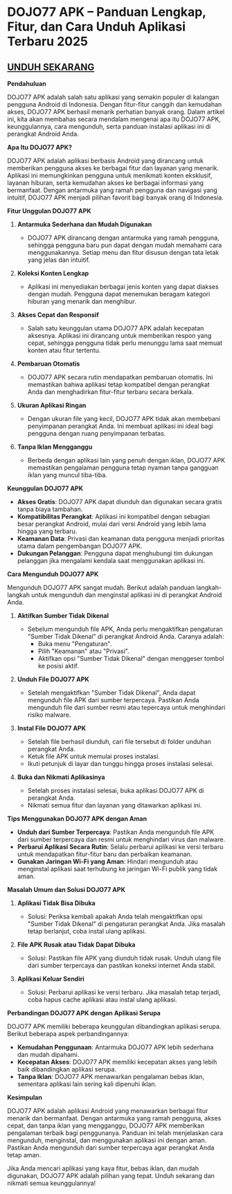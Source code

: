 # DOJO77 APK – Panduan Lengkap, Fitur, dan Cara Unduh Aplikasi Terbaru 2025

## [UNDUH SEKARANG](https://bom.so/WDTpOk)

**Pendahuluan**


DOJO77 APK adalah salah satu aplikasi yang semakin populer di kalangan pengguna Android di Indonesia. Dengan fitur-fitur canggih dan kemudahan akses, DOJO77 APK berhasil menarik perhatian banyak orang. Dalam artikel ini, kita akan membahas secara mendalam mengenai apa itu DOJO77 APK, keunggulannya, cara mengunduh, serta panduan instalasi aplikasi ini di perangkat Android Anda.

**Apa Itu DOJO77 APK?**

DOJO77 APK adalah aplikasi berbasis Android yang dirancang untuk memberikan pengguna akses ke berbagai fitur dan layanan yang menarik. Aplikasi ini memungkinkan pengguna untuk menikmati konten eksklusif, layanan hiburan, serta kemudahan akses ke berbagai informasi yang bermanfaat. Dengan antarmuka yang ramah pengguna dan navigasi yang intuitif, DOJO77 APK menjadi pilihan favorit bagi banyak orang di Indonesia.

**Fitur Unggulan DOJO77 APK**

1. **Antarmuka Sederhana dan Mudah Digunakan**
   - DOJO77 APK dirancang dengan antarmuka yang ramah pengguna, sehingga pengguna baru pun dapat dengan mudah memahami cara menggunakannya. Setiap menu dan fitur disusun dengan tata letak yang jelas dan intuitif.

2. **Koleksi Konten Lengkap**
   - Aplikasi ini menyediakan berbagai jenis konten yang dapat diakses dengan mudah. Pengguna dapat menemukan beragam kategori hiburan yang menarik dan menghibur.

3. **Akses Cepat dan Responsif**
   - Salah satu keunggulan utama DOJO77 APK adalah kecepatan aksesnya. Aplikasi ini dirancang untuk memberikan respon yang cepat, sehingga pengguna tidak perlu menunggu lama saat memuat konten atau fitur tertentu.

4. **Pembaruan Otomatis**
   - DOJO77 APK secara rutin mendapatkan pembaruan otomatis. Ini memastikan bahwa aplikasi tetap kompatibel dengan perangkat Anda dan menghadirkan fitur-fitur terbaru secara berkala.

5. **Ukuran Aplikasi Ringan**
   - Dengan ukuran file yang kecil, DOJO77 APK tidak akan membebani penyimpanan perangkat Anda. Ini membuat aplikasi ini ideal bagi pengguna dengan ruang penyimpanan terbatas.

6. **Tanpa Iklan Mengganggu**
   - Berbeda dengan aplikasi lain yang penuh dengan iklan, DOJO77 APK memastikan pengalaman pengguna tetap nyaman tanpa gangguan iklan yang muncul tiba-tiba.

**Keunggulan DOJO77 APK**

- **Akses Gratis**: DOJO77 APK dapat diunduh dan digunakan secara gratis tanpa biaya tambahan.
- **Kompatibilitas Perangkat**: Aplikasi ini kompatibel dengan sebagian besar perangkat Android, mulai dari versi Android yang lebih lama hingga yang terbaru.
- **Keamanan Data**: Privasi dan keamanan data pengguna menjadi prioritas utama dalam pengembangan DOJO77 APK.
- **Dukungan Pelanggan**: Pengguna dapat menghubungi tim dukungan pelanggan jika mengalami kendala saat menggunakan aplikasi ini.

**Cara Mengunduh DOJO77 APK**

Mengunduh DOJO77 APK sangat mudah. Berikut adalah panduan langkah-langkah untuk mengunduh dan menginstal aplikasi ini di perangkat Android Anda.

1. **Aktifkan Sumber Tidak Dikenal**
   - Sebelum mengunduh file APK, Anda perlu mengaktifkan pengaturan "Sumber Tidak Dikenal" di perangkat Android Anda. Caranya adalah:
     - Buka menu "Pengaturan".
     - Pilih "Keamanan" atau "Privasi".
     - Aktifkan opsi "Sumber Tidak Dikenal" dengan menggeser tombol ke posisi aktif.

2. **Unduh File DOJO77 APK**
   - Setelah mengaktifkan "Sumber Tidak Dikenal", Anda dapat mengunduh file APK dari sumber terpercaya. Pastikan Anda mengunduh file dari sumber resmi atau tepercaya untuk menghindari risiko malware.

3. **Instal File DOJO77 APK**
   - Setelah file berhasil diunduh, cari file tersebut di folder unduhan perangkat Anda.
   - Ketuk file APK untuk memulai proses instalasi.
   - Ikuti petunjuk di layar dan tunggu hingga proses instalasi selesai.

4. **Buka dan Nikmati Aplikasinya**
   - Setelah proses instalasi selesai, buka aplikasi DOJO77 APK di perangkat Anda.
   - Nikmati semua fitur dan layanan yang ditawarkan aplikasi ini.

**Tips Menggunakan DOJO77 APK dengan Aman**

- **Unduh dari Sumber Terpercaya**: Pastikan Anda mengunduh file APK dari sumber terpercaya dan resmi untuk menghindari virus dan malware.
- **Perbarui Aplikasi Secara Rutin**: Selalu perbarui aplikasi ke versi terbaru untuk mendapatkan fitur-fitur baru dan perbaikan keamanan.
- **Gunakan Jaringan Wi-Fi yang Aman**: Hindari mengunduh atau menginstal aplikasi saat terhubung ke jaringan Wi-Fi publik yang tidak aman.

**Masalah Umum dan Solusi DOJO77 APK**

1. **Aplikasi Tidak Bisa Dibuka**
   - Solusi: Periksa kembali apakah Anda telah mengaktifkan opsi "Sumber Tidak Dikenal" di pengaturan perangkat Anda. Jika masalah tetap berlanjut, coba instal ulang aplikasi.

2. **File APK Rusak atau Tidak Dapat Dibuka**
   - Solusi: Pastikan file APK yang diunduh tidak rusak. Unduh ulang file dari sumber terpercaya dan pastikan koneksi internet Anda stabil.

3. **Aplikasi Keluar Sendiri**
   - Solusi: Perbarui aplikasi ke versi terbaru. Jika masalah tetap terjadi, coba hapus cache aplikasi atau instal ulang aplikasi.

**Perbandingan DOJO77 APK dengan Aplikasi Serupa**

DOJO77 APK memiliki beberapa keunggulan dibandingkan aplikasi serupa. Berikut beberapa aspek perbandingannya:

- **Kemudahan Penggunaan**: Antarmuka DOJO77 APK lebih sederhana dan mudah dipahami.
- **Kecepatan Akses**: DOJO77 APK memiliki kecepatan akses yang lebih baik dibandingkan aplikasi serupa.
- **Tanpa Iklan**: DOJO77 APK menawarkan pengalaman bebas iklan, sementara aplikasi lain sering kali dipenuhi iklan.

**Kesimpulan**

DOJO77 APK adalah aplikasi Android yang menawarkan berbagai fitur menarik dan bermanfaat. Dengan antarmuka yang ramah pengguna, akses cepat, dan tanpa iklan yang mengganggu, DOJO77 APK memberikan pengalaman terbaik bagi penggunanya. Panduan ini telah menjelaskan cara mengunduh, menginstal, dan menggunakan aplikasi ini dengan aman. Pastikan Anda mengunduh dari sumber terpercaya agar perangkat Anda tetap aman.

Jika Anda mencari aplikasi yang kaya fitur, bebas iklan, dan mudah digunakan, DOJO77 APK adalah pilihan yang tepat. Unduh sekarang dan nikmati semua keunggulannya!

